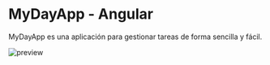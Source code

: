 # MyDayApp - Angular

MyDayApp es una aplicación para gestionar tareas de forma sencilla y fácil.

![preview](https://i.imgur.com/et5mmr7.png)

